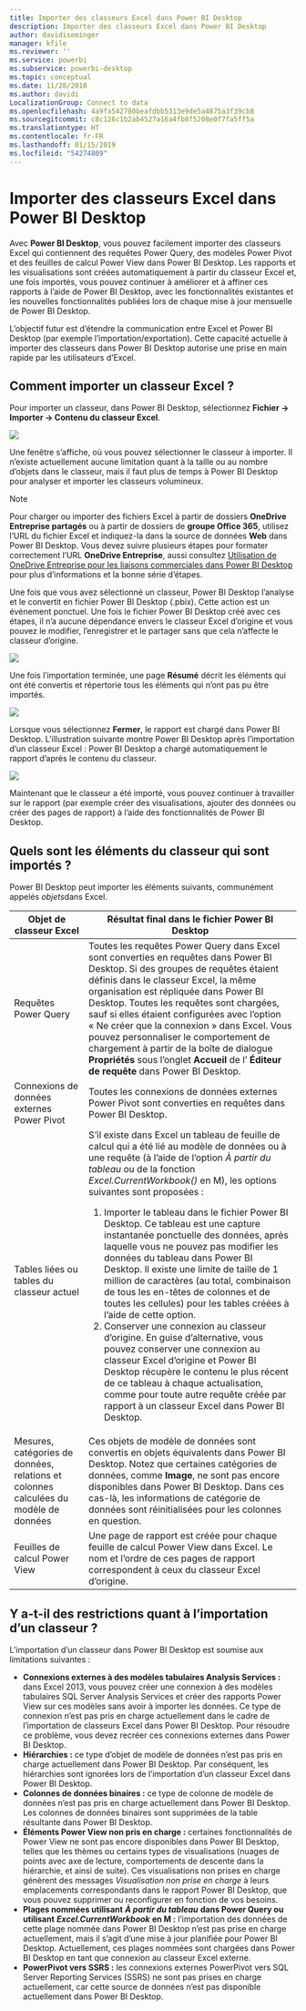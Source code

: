 ```yaml
---
title: Importer des classeurs Excel dans Power BI Desktop
description: Importer des classeurs Excel dans Power BI Desktop
author: davidiseminger
manager: kfile
ms.reviewer: ''
ms.service: powerbi
ms.subservice: powerbi-desktop
ms.topic: conceptual
ms.date: 11/28/2018
ms.author: davidi
LocalizationGroup: Connect to data
ms.openlocfilehash: 4a9fa542780beafdbb5313e9de5a4875a3f39cb8
ms.sourcegitcommit: c8c126c1b2ab4527a16a4fb8f5208e0f7fa5ff5a
ms.translationtype: HT
ms.contentlocale: fr-FR
ms.lasthandoff: 01/15/2019
ms.locfileid: "54274809"
---
```

# <a name="import-excel-workbooks-into-power-bi-desktop"></a>Importer des classeurs Excel dans Power BI Desktop
Avec **Power BI Desktop**, vous pouvez facilement importer des classeurs Excel qui contiennent des requêtes Power Query, des modèles Power Pivot et des feuilles de calcul Power View dans Power BI Desktop. Les rapports et les visualisations sont créées automatiquement à partir du classeur Excel et, une fois importés, vous pouvez continuer à améliorer et à affiner ces rapports à l’aide de Power BI Desktop, avec les fonctionnalités existantes et les nouvelles fonctionnalités publiées lors de chaque mise à jour mensuelle de Power BI Desktop.

L’objectif futur est d’étendre la communication entre Excel et Power BI Desktop (par exemple l’importation/exportation). Cette capacité actuelle à importer des classeurs dans Power BI Desktop autorise une prise en main rapide par les utilisateurs d’Excel.

## <a name="how-do-i-import-an-excel-workbook"></a>Comment importer un classeur Excel ?
Pour importer un classeur, dans Power BI Desktop, sélectionnez **Fichier -\> Importer -\> Contenu du classeur Excel**.

![](media/desktop-import-excel-workbooks/importexceltopbi_1.png)

Une fenêtre s’affiche, où vous pouvez sélectionner le classeur à importer. Il n’existe actuellement aucune limitation quant à la taille ou au nombre d’objets dans le classeur, mais il faut plus de temps à Power BI Desktop pour analyser et importer les classeurs volumineux.

> [!NOTE]
> Pour charger ou importer des fichiers Excel à partir de dossiers **OneDrive Entreprise partagés** ou à partir de dossiers de **groupe Office 365**, utilisez l’URL du fichier Excel et indiquez-la dans la source de données **Web** dans Power BI Desktop. Vous devez suivre plusieurs étapes pour formater correctement l’URL **OneDrive Entreprise**, aussi consultez [Utilisation de OneDrive Entreprise pour les liaisons commerciales dans Power BI Desktop](desktop-use-onedrive-business-links.md) pour plus d’informations et la bonne série d’étapes.
> 
> 

Une fois que vous avez sélectionné un classeur, Power BI Desktop l’analyse et le convertit en fichier Power BI Desktop (.pbix). Cette action est un événement ponctuel. Une fois le fichier Power BI Desktop créé avec ces étapes, il n’a aucune dépendance envers le classeur Excel d’origine et vous pouvez le modifier, l’enregistrer et le partager sans que cela n’affecte le classeur d’origine.

![](media/desktop-import-excel-workbooks/importexceltopbi_2.png)

Une fois l’importation terminée, une page **Résumé** décrit les éléments qui ont été convertis et répertorie tous les éléments qui n’ont pas pu être importés.

![](media/desktop-import-excel-workbooks/importexceltopbi_3.png)

Lorsque vous sélectionnez **Fermer**, le rapport est chargé dans Power BI Desktop. L’illustration suivante montre Power BI Desktop après l’importation d’un classeur Excel : Power BI Desktop a chargé automatiquement le rapport d’après le contenu du classeur.

![](media/desktop-import-excel-workbooks/importexceltopbi_4.png)

Maintenant que le classeur a été importé, vous pouvez continuer à travailler sur le rapport (par exemple créer des visualisations, ajouter des données ou créer des pages de rapport) à l’aide des fonctionnalités de Power BI Desktop.

## <a name="which-workbook-elements-are-imported"></a>Quels sont les éléments du classeur qui sont importés ?
Power BI Desktop peut importer les éléments suivants, communément appelés *objets*dans Excel.

| Objet de classeur Excel | Résultat final dans le fichier Power BI Desktop |
| --- | --- |
| Requêtes Power Query |Toutes les requêtes Power Query dans Excel sont converties en requêtes dans Power BI Desktop. Si des groupes de requêtes étaient définis dans le classeur Excel, la même organisation est répliquée dans Power BI Desktop. Toutes les requêtes sont chargées, sauf si elles étaient configurées avec l’option « Ne créer que la connexion » dans Excel. Vous pouvez personnaliser le comportement de chargement à partir de la boîte de dialogue **Propriétés** sous l’onglet **Accueil** de l’ **Éditeur de requête** dans Power BI Desktop. |
| Connexions de données externes Power Pivot |Toutes les connexions de données externes Power Pivot sont converties en requêtes dans Power BI Desktop. |
| Tables liées ou tables du classeur actuel |S’il existe dans Excel un tableau de feuille de calcul qui a été lié au modèle de données ou à une requête (à l’aide de l’option *À partir du tableau* ou de la fonction *Excel.CurrentWorkbook()* en M), les options suivantes sont proposées : <ol><li>Importer le tableau dans le fichier Power BI Desktop. Ce tableau est une capture instantanée ponctuelle des données, après laquelle vous ne pouvez pas modifier les données du tableau dans Power BI Desktop. Il existe une limite de taille de 1 million de caractères (au total, combinaison de tous les en-têtes de colonnes et de toutes les cellules) pour les tables créées à l’aide de cette option.</li><li>Conserver une connexion au classeur d’origine. En guise d’alternative, vous pouvez conserver une connexion au classeur Excel d’origine et Power BI Desktop récupère le contenu le plus récent de ce tableau à chaque actualisation, comme pour toute autre requête créée par rapport à un classeur Excel dans Power BI Desktop.</li></ul> |
| Mesures, catégories de données, relations et colonnes calculées du modèle de données |Ces objets de modèle de données sont convertis en objets équivalents dans Power BI Desktop. Notez que certaines catégories de données, comme **Image**, ne sont pas encore disponibles dans Power BI Desktop. Dans ces cas-là, les informations de catégorie de données sont réinitialisées pour les colonnes en question. |
| Feuilles de calcul Power View |Une page de rapport est créée pour chaque feuille de calcul Power View dans Excel. Le nom et l’ordre de ces pages de rapport correspondent à ceux du classeur Excel d’origine. |

## <a name="are-there-any-limitations-to-importing-a-workbook"></a>Y a-t-il des restrictions quant à l’importation d’un classeur ?
L’importation d’un classeur dans Power BI Desktop est soumise aux limitations suivantes :

* **Connexions externes à des modèles tabulaires Analysis Services :** dans Excel 2013, vous pouvez créer une connexion à des modèles tabulaires SQL Server Analysis Services et créer des rapports Power View sur ces modèles sans avoir à importer les données. Ce type de connexion n’est pas pris en charge actuellement dans le cadre de l’importation de classeurs Excel dans Power BI Desktop. Pour résoudre ce problème, vous devez recréer ces connexions externes dans Power BI Desktop.
* **Hiérarchies :** ce type d’objet de modèle de données n’est pas pris en charge actuellement dans Power BI Desktop. Par conséquent, les hiérarchies sont ignorées lors de l’importation d’un classeur Excel dans Power BI Desktop.
* **Colonnes de données binaires :** ce type de colonne de modèle de données n’est pas pris en charge actuellement dans Power BI Desktop. Les colonnes de données binaires sont supprimées de la table résultante dans Power BI Desktop.
* **Éléments Power View non pris en charge :** certaines fonctionnalités de Power View ne sont pas encore disponibles dans Power BI Desktop, telles que les thèmes ou certains types de visualisations (nuages de points avec axe de lecture, comportements de descente dans la hiérarchie, et ainsi de suite). Ces visualisations non prises en charge génèrent des messages *Visualisation non prise en charge* à leurs emplacements correspondants dans le rapport Power BI Desktop, que vous pouvez supprimer ou reconfigurer en fonction de vos besoins.
* **Plages nommées utilisant** ***À partir du tableau*** **dans Power Query ou utilisant** ***Excel.CurrentWorkbook*** **en M :** l’importation des données de cette plage nommée dans Power BI Desktop n’est pas prise en charge actuellement, mais il s’agit d’une mise à jour planifiée pour Power BI Desktop. Actuellement, ces plages nommées sont chargées dans Power BI Desktop en tant que connexion au classeur Excel externe.
* **PowerPivot vers SSRS :** les connexions externes PowerPivot vers SQL Server Reporting Services (SSRS) ne sont pas prises en charge actuellement, car cette source de données n’est pas disponible actuellement dans Power BI Desktop.

